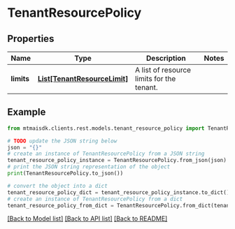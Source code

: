 # TenantResourcePolicy


## Properties

Name | Type | Description | Notes
------------ | ------------- | ------------- | -------------
**limits** | [**List[TenantResourceLimit]**](TenantResourceLimit.md) | A list of resource limits for the tenant. | 

## Example

```python
from mtmaisdk.clients.rest.models.tenant_resource_policy import TenantResourcePolicy

# TODO update the JSON string below
json = "{}"
# create an instance of TenantResourcePolicy from a JSON string
tenant_resource_policy_instance = TenantResourcePolicy.from_json(json)
# print the JSON string representation of the object
print(TenantResourcePolicy.to_json())

# convert the object into a dict
tenant_resource_policy_dict = tenant_resource_policy_instance.to_dict()
# create an instance of TenantResourcePolicy from a dict
tenant_resource_policy_from_dict = TenantResourcePolicy.from_dict(tenant_resource_policy_dict)
```
[[Back to Model list]](../README.md#documentation-for-models) [[Back to API list]](../README.md#documentation-for-api-endpoints) [[Back to README]](../README.md)


